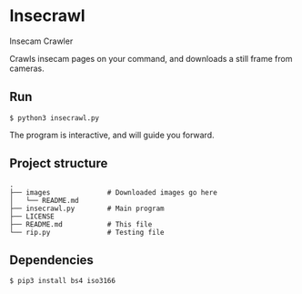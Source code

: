 # Insecrawl

Insecam Crawler

Crawls insecam pages on your command, and downloads a still frame from cameras.

## Run

```
$ python3 insecrawl.py
```

The program is interactive, and will guide you forward.

## Project structure

```
.
├── images              # Downloaded images go here
│   └── README.md
├── insecrawl.py        # Main program
├── LICENSE
├── README.md           # This file
└── rip.py              # Testing file
```

## Dependencies

```
$ pip3 install bs4 iso3166
```
